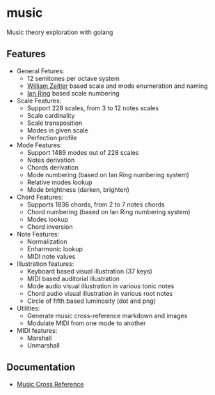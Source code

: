 # music

Music theory exploration with golang

## Features

- General Fetures:
  - 12 semitones per octave system
  - [William Zeitler](https://allthescales.org) based scale and mode enumeration and naming
  - [Ian Ring](https://ianring.com/musictheory/scales/) based scale numbering
- Scale Features:
  - Support 228 scales, from 3 to 12 notes scales
  - Scale cardinality
  - Scale transposition
  - Modes in given scale
  - Perfection profile
- Mode Features:
  - Support 1489 modes out of 228 scales
  - Notes derivation
  - Chords derivation
  - Mode numbering (based on Ian Ring numbering system)
  - Relative modes lookup
  - Mode brightness (darken, brighten)
- Chord Features:
  - Supports 1836 chords, from 2 to 7 notes chords
  - Chord numbering (based on Ian Ring numbering system)
  - Modes lookup
  - Chord inversion
- Note Features:
  - Normalization
  - Enharmonic lookup
  - MIDI note values
- Illustration features:
  - Keyboard based visual illustration (37 keys)
  - MIDI based auditorial illustration
  - Mode audio visual illustration in various tonic notes
  - Chord audio visual illustration in various root notes
  - Circle of fifth based luminosity (dot and png)
- Utilities:
  - Generate music cross-reference markdown and images
  - Modulate MIDI from one mode to another
- MIDI features:
  - Marshall
  - Unmarshall

## Documentation

- [Music Cross Reference](docs/README.md)
